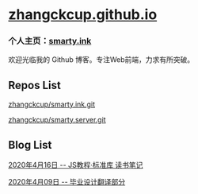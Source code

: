 # [zhangckcup.github.io](https://zhangckcup.github.io)

### 个人主页：[smarty.ink](http://smarty.ink)

欢迎光临我的 Github 博客。专注Web前端，力求有所突破。

## Repos List

[zhangckcup/smarty.ink.git](smarty.ink/index.html)

[zhangckcup/smarty.server.git](/smarty.server/index.html)

## Blog List

[2020年4月16日 -- JS教程·标准库 读书笔记](docs/2020年4月16日%20--%20JS教程·标准库.md)

[2020年4月09日 -- 毕业设计翻译部分](docs/translate.md)
